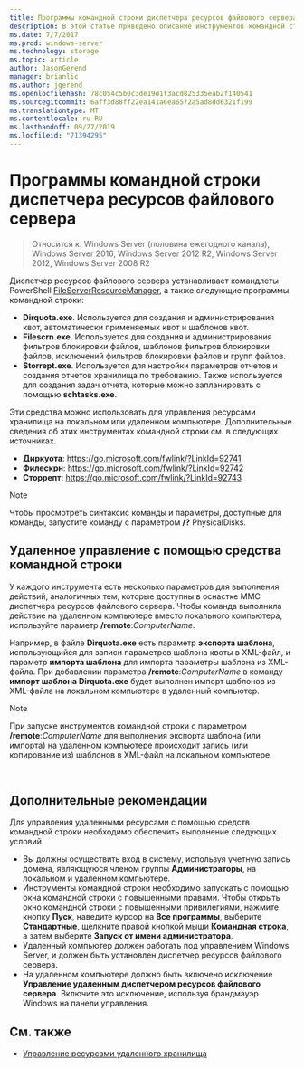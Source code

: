 ```yaml
---
title: Программы командной строки диспетчера ресурсов файлового сервера
description: В этой статье приведено описание инструментов командной строки Windows Server 2016
ms.date: 7/7/2017
ms.prod: windows-server
ms.technology: storage
ms.topic: article
author: JasonGerend
manager: brianlic
ms.author: jgerend
ms.openlocfilehash: 78c054c5b0c3de19d1f3acd825335eab2f140541
ms.sourcegitcommit: 6aff3d88ff22ea141a6ea6572a5ad8dd6321f199
ms.translationtype: MT
ms.contentlocale: ru-RU
ms.lasthandoff: 09/27/2019
ms.locfileid: "71394295"
---
```

# <a name="file-server-resource-manager-command-line-tools"></a>Программы командной строки диспетчера ресурсов файлового сервера

> Относится к: Windows Server (половина ежегодного канала), Windows Server 2016, Windows Server 2012 R2, Windows Server 2012, Windows Server 2008 R2

Диспетчер ресурсов файлового сервера устанавливает командлеты PowerShell [FileServerResourceManager](https://technet.microsoft.com/itpro/powershell/windows/fileserverresourcemanager/fileserverresourcemanager), а также следующие программы командной строки:

-   **Dirquota.exe**. Используется для создания и администрирования квот, автоматически применяемых квот и шаблонов квот.
-   **Filescrn.exe**. Используется для создания и администрирования фильтров блокировки файлов, шаблонов фильтров блокировки файлов, исключений фильтров блокировки файлов и групп файлов.
-   **Storrept.exe**. Используется для настройки параметров отчетов и создания отчетов хранилища по требованию. Также используется для создания задач отчета, которые можно запланировать с помощью **schtasks.exe**.

Эти средства можно использовать для управления ресурсами хранилища на локальном или удаленном компьютере. Дополнительные сведения об этих инструментах командной строки см. в следующих источниках.

-   **Диркуота**: <https://go.microsoft.com/fwlink/?LinkId=92741>
-   **Филескрн**: <https://go.microsoft.com/fwlink/?LinkId=92742>
-   **Сторрепт**: <https://go.microsoft.com/fwlink/?LinkId=92743>


> [!Note]
> Чтобы просмотреть синтаксис команды и параметры, доступные для команды, запустите команду с параметром <strong>/?</strong> PhysicalDisks.


## <a name="remote-management-using-the-command-line-tools"></a>Удаленное управление с помощью средства командной строки

У каждого инструмента есть несколько параметров для выполнения действий, аналогичных тем, которые доступны в оснастке MMC диспетчера ресурсов файлового сервера. Чтобы команда выполнила действие на удаленном компьютере вместо локального компьютера, используйте параметр **/remote**:*ComputerName*.

Например, в файле **Dirquota.exe** есть параметр **экспорта шаблона**, использующийся для записи параметров шаблона квоты в XML-файл, и параметр **импорта шаблона** для импорта параметры шаблона из XML-файла. При добавлении параметра **/remote**:*ComputerName* в команду **импорт шаблона Dirquota.exe** будет выполнен импорт шаблонов из XML-файла на локальном компьютере в удаленный компьютер.

> [!Note]
> При запуске инструментов командной строки с параметром **/remote**:<em>ComputerName</em> для выполнения экспорта шаблона (или импорта) на удаленном компьютере происходит запись (или копирование из) шаблонов в XML-файл на локальном компьютере.

<br />

## <a name="additional-considerations"></a>Дополнительные рекомендации 

Для управления удаленными ресурсами с помощью средств командной строки необходимо обеспечить выполнение следующих условий.

-   Вы должны осуществить вход в систему, используя учетную запись домена, являющуюся членом группы **Администраторы**, на локальном и удаленном компьютере.
-   Инструменты командной строки необходимо запускать с помощью окна командной строки с повышенными правами. Чтобы открыть окно командной строки с повышенными привилегиями, нажмите кнопку **Пуск**, наведите курсор на **Все программы**, выберите **Стандартные**, щелкните правой кнопкой мыши **Командная строка**, а затем выберите **Запуск от имени администратора**.
-   Удаленный компьютер должен работать под управлением Windows Server, и должен быть установлен диспетчер ресурсов файлового сервера.
-   На удаленном компьютере должно быть включено исключение **Управление удаленным диспетчером ресурсов файлового сервера**. Включите это исключение, используя брандмауэр Windows на панели управления.


## <a name="see-also"></a>См. также

-   [Управление ресурсами удаленного хранилища](managing-remote-storage-resources.md)